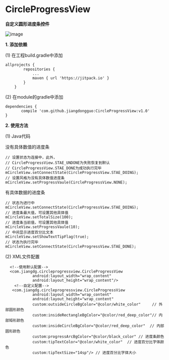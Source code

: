 # CircleProgressView
**自定义圆形进度条控件**

![image](http://img.blog.csdn.net/20170816235829591)

**1. 添加依赖**  

(1) 在工程build.gradle中添加
```
allprojects {
		repositories {
			...
			maven { url 'https://jitpack.io' }
		}
	}
```
  
(2) 在module的gradle中添加
```
dependencies {
	   compile 'com.github.jiangdongguo:CircleProgressView:v1.0'
}
```

**2. 使用方法**  

(1) Java代码  

没有具体数值的进度条  
```
// 设置状态为连接中，此外，
// CircleProgressView.STAE_UNDONE为失败恢复到默认
// CircleProgressView.STAE_DONE为成功执行完毕
mCircleView.setConnectState(CircleProgressView.STAE_DOING);
// 设置风格为没有具体数值进度条
mCircleView.setProgressVaule(CircleProgressView.NONE);

```
有具体数据的进度条
```  
// 状态为进行中
mCircleView.setConnectState(CircleProgressView.STAE_DOING);
// 进度条最大值，可设置其他具体值
mCircleView.setTotalSize(100);
// 进度条当前值，可设置其他具体值
mCircleView.setProgressVaule(10);
// 中间显示进度百分比文本
mCircleView.setShowTextTipFlag(true);
// 状态为执行完毕
mCircleView.setConnectState(CircleProgressView.STAE_DONE);
```

(2) XML文件配置  

```  
  <!--使用默认配置-->
  <com.jiangdg.circleprogressview.CircleProgressView
            android:layout_width="wrap_content"
            android:layout_height="wrap_content"/>
    <!--自定义配置-->        
   <com.jiangdg.circleprogressview.CircleProgressView
            android:layout_width="wrap_content"
            android:layout_height="wrap_content"
            custom:outsideCircleBgColor="@color/white_color"     // 外部圆形颜色
            custom:insideRectangleBgColor="@color/red_deep_color"// 内部矩形颜色
            custom:insideCircleBgColor="@color/red_deep_color"  // 内部圆形颜色
            custom:progressArcBgColor="@color/black_color" // 进度条颜色
            custom:tipTextColor="@color/white_color"  // 进度百分比字体颜色
            custom:tipTextSize="14sp"/> // 进度百分比字体大小
```
